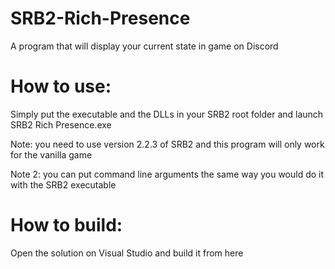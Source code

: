 # SRB2-Rich-Presence
A program that will display your current state in game on Discord

# How to use:
Simply put the executable and the DLLs in your SRB2 root folder and launch SRB2 Rich Presence.exe

Note: you need to use version 2.2.3 of SRB2 and this program will only work for the vanilla game

Note 2: you can put command line arguments the same way you would do it with the SRB2 executable

# How to build:
Open the solution on Visual Studio and build it from here
